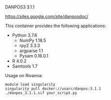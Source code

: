 DANPOS3 3.1.1

https://sites.google.com/site/danposdoc/

This container provides the following applications:
- Python 3.7.6
    - NumPy 1.18.5
    - rpy2 3.3.3
    - argparse 1.1
    - Pysam 0.16.0.1
- R 4.0.2
- Samtools 1.7

Usage on Rivanna:
```
module load singularity
singularity pull docker://uvarc/danpos:3.1.1
./danpos_3.1.1.sif your_script.py
```
